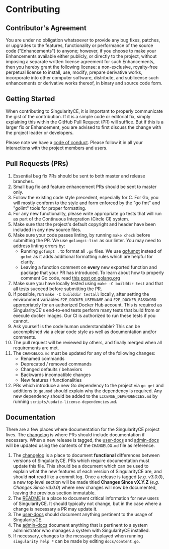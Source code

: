 # Contributing

## Contributor's Agreement

You are under no obligation whatsoever to provide any bug fixes, patches, or
upgrades to the features, functionality or performance of the source code
("Enhancements") to anyone; however, if you choose to make your Enhancements
available either publicly, or directly to the project, without imposing a
separate written license agreement for such Enhancements, then you hereby grant
the following license: a non-exclusive, royalty-free perpetual license to
install, use, modify, prepare derivative works, incorporate into other computer
software, distribute, and sublicense such enhancements or derivative works
thereof, in binary and source code form.

## Getting Started

When contributing to SingularityCE, it is important to properly communicate the
gist of the contribution. If it is a simple code or editorial fix, simply
explaining this within the GitHub Pull Request (PR) will suffice. But if this is
a larger fix or Enhancement, you are advised to first discuss the change with
the project leader or developers.

Please note we have a [code of conduct](CODE_OF_CONDUCT.md). Please follow it in
all your interactions with the project members and users.

## Pull Requests (PRs)

1. Essential bug fix PRs should be sent to both master and release branches.
1. Small bug fix and feature enhancement PRs should be sent to master only.
1. Follow the existing code style precedent, especially for C. For Go, you
   will mostly conform to the style and form enforced by the "go fmt" and
   "golint" tools for proper formatting.
1. For any new functionality, please write appropriate go tests that will run as
   part of the Continuous Integration (Circle CI) system.
1. Make sure that the project's default copyright and header have been included
   in any new source files.
1. Make sure your code passes linting, by running `make check` before submitting
   the PR. We use `golangci-lint` as our linter. You may need to address linting
   errors by:
   - Running `gofumpt .` to format all `.go` files. We use
     [gofumpt](https://github.com/mvdan/gofumpt) instead of `gofmt` as it adds
     additional formatting rules which are helpful for clarity.
   - Leaving a function comment on **every** new exported function and package
     that your PR has introduced. To learn about how to properly comment Go
     code, read
     [this post on golang.org](https://golang.org/doc/effective_go.html#commentary)
1. Make sure you have locally tested using `make -C builddir test` and that all
   tests succeed before submitting the PR.
1. If possible, run `make -C builddir testall` locally, after setting the
   environment variables `E2E_DOCKER_USERNAME` and `E2E_DOCKER_PASSWORD`
   appropriately for an authorized Docker Hub account. This is required as
   SingularityCE's end-to-end tests perform many tests that build from or
   execute docker images. Our CI is authorized to run these tests if you cannot.
1. Ask yourself is the code human understandable? This can be accomplished via a
   clear code style as well as documentation and/or comments.
1. The pull request will be reviewed by others, and finally merged when all
   requirements are met.
1. The `CHANGELOG.md` must be updated for any of the following changes:
   - Renamed commands
   - Deprecated / removed commands
   - Changed defaults / behaviors
   - Backwards incompatible changes
   - New features / functionalities
1. PRs which introduce a new Go dependency to the project via `go get` and
   additions to `go.mod` should explain why the dependency is required. Any
   new dependency should be added to the `LICENSE_DEPENDENCIES.md` by
   running `scripts/update-license-dependencies.md`.

## Documentation

There are a few places where documentation for the SingularityCE project lives.
The [changelog](CHANGELOG.md) is where PRs should include documentation if
necessary. When a new release is tagged, the
[user-docs](https://www.sylabs.io/guides/latest/user-guide/) and
[admin-docs](https://www.sylabs.io/guides/latest/admin-guide/) will be updated
using the contents of the `CHANGELOG.md` file as reference.

1. The [changelog](CHANGELOG.md) is a place to document **functional**
   differences between versions of SingularityCE. PRs which require
   documentation must update this file. This should be a document which can be
   used to explain what the new features of each version of SingularityCE are,
   and should **not** read like a commit log. Once a release is tagged (*e.g.
   v3.0.0*), a new top level section will be made titled **Changes Since
   vX.Y.Z** (*e.g. Changes Since v3.0.0*) where new changes will now be
   documented, leaving the previous section immutable.
1. The [README](README.md) is a place to document critical information for new
   users of SingularityCE. It should typically not change, but in the case where
   a change is necessary a PR may update it.
1. The [user-docs](https://www.github.com/sylabs/singularity-userdocs) should
   document anything pertinent to the usage of SingularityCE.
1. The [admin-docs](https://www.github.com/sylabs/singularity-admindocs)
   document anything that is pertinent to a system administrator who manages a
   system with SingularityCE installed.
1. If necessary, changes to the message displayed when running
   `singularity help *` can be made by editing `docs/content.go`.
